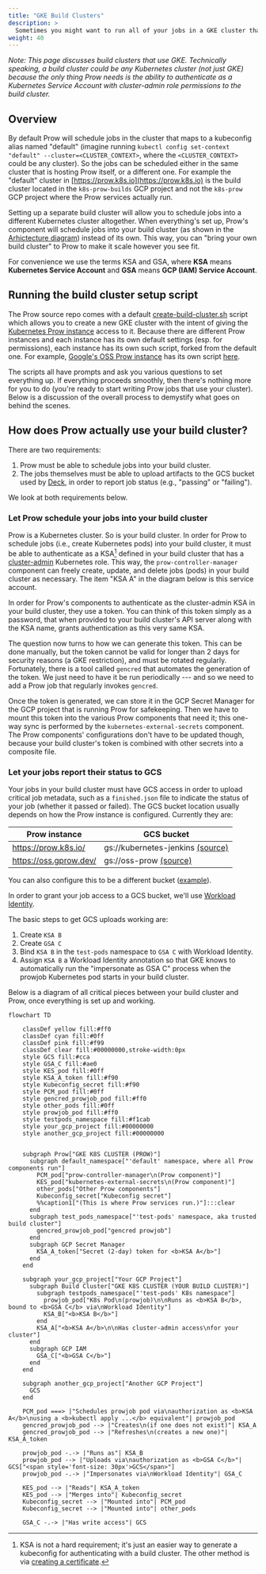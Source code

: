```yaml
---
title: "GKE Build Clusters"
description: >
  Sometimes you might want to run all of your jobs in a GKE cluster that is separate from Prow (perhaps running in your own GCP project). What you need is a dedicated "build cluster".
weight: 40
---
```


*Note: This page discusses build clusters that use GKE. Technically speaking, a
build cluster could be any Kubernetes cluster (not just GKE) because the only
thing Prow needs is the ability to authenticate as a Kubernetes Service Account
with cluster-admin role permissions to the build cluster.*

## Overview

By default Prow will schedule jobs in the cluster that maps to a kubeconfig
alias named "default" (imagine running `kubectl config set-context "default"
--cluster=<CLUSTER_CONTEXT>`, where the `<CLUSTER_CONTEXT>` could be any
cluster). So the jobs can be scheduled either in the same cluster that is
hosting Prow itself, or a different one. For example the "default" cluster
in [https://prow.k8s.io](https://prow.k8s.io) is the build cluster located in
the `k8s-prow-builds` GCP project and not the `k8s-prow` GCP project where the
Prow services actually run.

Setting up a separate build cluster will allow you to schedule jobs
into a different Kubernetes cluster altogether. When everything's set up, Prow's
component will schedule jobs into your build cluster (as shown in the
[Arhictecture diagram](../overview/architecture)) instead of its own. This way,
you can "bring your own build cluster" to Prow to make it scale however you see
fit.

For convenience we use the terms KSA and GSA, where **KSA** means **Kubernetes
Service Account** and **GSA** means **GCP (IAM) Service Account**.

## Running the build cluster setup script

The Prow source repo comes with a default
[create-build-cluster.sh](https://github.com/kubernetes-sigs/prow/blob/main/prow/create-build-cluster.sh)
script which allows you to create a new GKE cluster with the intent of giving
the [Kubernetes Prow instance](https://prow.k8s.io) access to it. Because there
are different Prow instances and each instance has its own default settings
(esp. for permissions), each instance has its own such script, forked from the
default one. For example, [Google's OSS Prow instance](https://oss.gprow.dev)
has its own script
[here](https://github.com/GoogleCloudPlatform/oss-test-infra/blob/master/prow/oss/create-build-cluster.sh).

The scripts all have prompts and ask you various questions to set everything up.
If everything proceeds smoothly, then there's nothing more for you to do (you're
ready to start writing Prow jobs that use your cluster). Below is a discussion
of the overall process to demystify what goes on behind the scenes.

## How does Prow actually use your build cluster?

There are two requirements:

1. Prow must be able to schedule jobs into your build cluster.
2. The jobs themselves must be able to upload artifacts to the GCS bucket used
by [Deck](../components/core/deck/), in order to report job status (e.g., "passing" or
"failing").

We look at both requirements below.

### Let Prow schedule your jobs into your build cluster

Prow is a Kubernetes cluster. So is your build cluster. In order for Prow to
schedule jobs (i.e., create Kubernetes pods) into your build cluster, it must be
able to authenticate as a KSA[^1] defined in your build cluster that has a
[cluster-admin](https://kubernetes.io/docs/reference/access-authn-authz/rbac/#user-facing-roles)
Kubernetes role. This way, the `prow-controller-manager` component can
freely create, update, and delete jobs (pods) in your build cluster as
necessary. The item "KSA A" in the diagram below is this service account.

In order for Prow's components to authenticate as the cluster-admin KSA in your
build cluster, they use a token. You can think of this token simply as a
password, that when provided to your build cluster's API server along with the
KSA name, grants authentication as this very same KSA.

The question now turns to how we can generate this token. This can be done
manually, but the token cannot be valid for longer than 2 days for security
reasons (a GKE restriction), and must be rotated regularly. Fortunately, there
is a tool called `gencred` that automates the generation of the token. We just
need to have it be run periodically --- and so we need to add a Prow job that
regularly invokes `gencred`.

Once the token is generated, we can store it in the GCP Secret Manager for the
GCP project that is running Prow for safekeeping. Then we have to mount this
token into the various Prow components that need it; this one-way sync is
performed by the `kubernetes-external-secrets` component. The Prow components'
configurations don't have to be updated though, because your build cluster's
token is combined with other secrets into a composite file.

### Let your jobs report their status to GCS

Your jobs in your build cluster must have GCS access in order to upload critical
job metadata, such as a `finished.json` file to indicate the status of your job
(whether it passed or failed). The GCS bucket location usually depends on how
the Prow instance is configured. Currently they are:

| Prow instance          | GCS bucket                            |
|------------------------|---------------------------------------|
| https://prow.k8s.io/   | gs://kubernetes-jenkins [(source)][1] |
| https://oss.gprow.dev/ | gs://oss-prow [(source)][2]           |

You can also configure this to be a different bucket ([example](https://github.com/GoogleCloudPlatform/oss-test-infra/blob/d46723826c93a03f1d6e30d603bd5d0b0f723212/prow/oss/config.yaml#L138)).

In order to grant your job access to a GCS bucket, we'll use [Workload
Identity](https://cloud.google.com/kubernetes-engine/docs/how-to/workload-identity).

The basic steps to get GCS uploads working are:

1. Create `KSA B`
2. Create `GSA C`
3. Bind `KSA B` in the `test-pods` namespace to `GSA C` with Workload Identity.
4. Assign `KSA B` a Workload Identity annotation so that GKE knows to
   automatically run the "impersonate as GSA C" process when the prowjob
   Kubernetes pod starts in your build cluster.
   
Below is a diagram of all critical pieces between your build cluster and Prow,
once everything is set up and working.

```mermaid
flowchart TD

    classDef yellow fill:#ff0
    classDef cyan fill:#0ff
    classDef pink fill:#f99
    classDef clear fill:#00000000,stroke-width:0px
    style GCS fill:#cca
    style GSA_C fill:#ae0
    style KES_pod fill:#0ff
    style KSA_A_token fill:#f90
    style Kubeconfig_secret fill:#f90
    style PCM_pod fill:#0ff
    style gencred_prowjob_pod fill:#ff0
    style other_pods fill:#0ff
    style prowjob_pod fill:#ff0
    style testpods_namespace fill:#f1cab
    style your_gcp_project fill:#00000000
    style another_gcp_project fill:#00000000
    
    
    subgraph Prow["GKE K8S CLUSTER (PROW)"]
      subgraph default_namespace["'default' namespace, where all Prow components run"]
        PCM_pod["prow-controller-manager\n(Prow component)"]
        KES_pod["kubernetes-external-secrets\n(Prow component)"]
        other_pods["Other Prow components"]
        Kubeconfig_secret["Kubeconfig secret"]
        %%caption1["(This is where Prow services run.)"]:::clear
      end
      subgraph test_pods_namespace["'test-pods' namespace, aka trusted build cluster"]
        gencred_prowjob_pod["gencred prowjob"]
      end
      subgraph GCP Secret Manager
        KSA_A_token["Secret (2-day) token for <b>KSA A</b>"]
      end
    end
    
    subgraph your_gcp_project["Your GCP Project"]
      subgraph Build Cluster["GKE K8S CLUSTER (YOUR BUILD CLUSTER)"]
        subgraph testpods_namespace["'test-pods' K8s namespace"]
          prowjob_pod["K8s Pod\n(prowjob)\n\nRuns as <b>KSA B</b>, bound to <b>GSA C</b> via\nWorkload Identity"]
          KSA_B["<b>KSA B</b>"]
        end
        KSA_A["<b>KSA A</b>\n\nHas cluster-admin access\nfor your cluster"]
      end
      subgraph GCP IAM
        GSA_C["<b>GSA C</b>"]
      end
    end

    subgraph another_gcp_project["Another GCP Project"]
      GCS
    end

    PCM_pod ===> |"Schedules prowjob pod via\nauthorization as <b>KSA A</b>\nusing a <b>kubectl apply ...</b> equivalent"| prowjob_pod
    gencred_prowjob_pod --> |"Creates\n(if one does not exist)"| KSA_A
    gencred_prowjob_pod --> |"Refreshes\n(creates a new one)"| KSA_A_token

    prowjob_pod -.-> |"Runs as"| KSA_B 
    prowjob_pod --> |"Uploads via\nauthorization as <b>GSA C</b>"| GCS["<span style='font-size: 30px'>GCS</span>"]
    prowjob_pod -.-> |"Impersonates via\nWorkload Identity"| GSA_C
    
    KES_pod --> |"Reads"| KSA_A_token 
    KES_pod --> |"Merges into"| Kubeconfig_secret
    Kubeconfig_secret --> |"Mounted into"| PCM_pod
    Kubeconfig_secret --> |"Mounted into"| other_pods

    GSA_C -.-> |"Has write access"| GCS
```

[1]: https://github.com/kubernetes/test-infra/blob/6cea13a32eaa2de93d4c455fdc1e0585de9d7dd5/config/prow/config.yaml#L19
[2]: https://github.com/GoogleCloudPlatform/oss-test-infra/blob/cd6e6b4d391209be8d27f75700bcde227d6800e5/prow/oss/config.yaml#L124

[^1]: KSA is not a hard requirement; it's just an easier way to generate a kubeconfig for authenticating with a build cluster. The other method is via [creating a certificate](https://github.com/kubernetes/test-infra/blob/408f66a2a9199fbcaafc55aa35f72a49a06da26c/gencred/cmd/gencred/main.go#L236).
